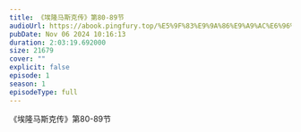 ```yaml
---
title: 《埃隆马斯克传》第80-89节
audioUrl: https://abook.pingfury.top/%E5%9F%83%E9%9A%86%E9%A9%AC%E6%96%AF%E5%85%8B%E4%BC%A0-09-%E7%AC%AC80-89%E8%8A%82-s8xaxdr1.mp3
pubDate: Nov 06 2024 10:16:13
duration: 2:03:19.692000
size: 21679
cover: ""
explicit: false
episode: 1
season: 1
episodeType: full
---
```

《埃隆马斯克传》第80-89节

